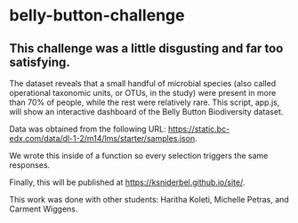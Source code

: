 # belly-button-challenge
## This challenge was a little disgusting and far too satisfying.

The dataset reveals that a small handful of microbial species (also called operational taxonomic units, or OTUs, in the study) were present in more than 70% of people, while the rest were relatively rare.  This script, app.js, will show an interactive dashboard of the Belly Button Biodiversity dataset.

Data was obtained from the following URL:  https://static.bc-edx.com/data/dl-1-2/m14/lms/starter/samples.json.

We wrote this inside of a function so every selection triggers the same responses.

Finally, this will be published at https://ksniderbel.github.io/site/.

This work was done with other students:  Haritha Koleti, Michelle Petras, and Carment Wiggens.
